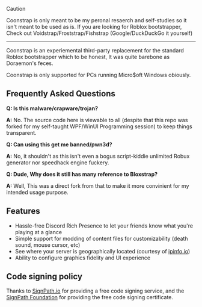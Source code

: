 > [!CAUTION]
> Coonstrap is only meant to be my peronal resaerch and self-studies so it isn't meant to be used as is. If you are looking for Roblox bootstrapper, Check out Voidstrap/Froststrap/Fishstrap (Google/DuckDuckGo it yourself)
<!--
<p align="center">
    <img src="https://github.com/bloxstraplabs/bloxstrap/raw/main/Images/Bloxstrap.png" width="380">
</p>
-->
----

Coonstrap is an experiemental third-party replacement for the standard Roblox bootstrapper which to be honest, It was quite barebone as Doraemon's feces.

Coonstrap is only supported for PCs running Micro$oft Windows obiously.

## Frequently Asked Questions

**Q: Is this malware/crapware/trojan?**

**A:** No. The source code here is viewable to all (despite that this repo was forked for my self-taught WPF/WinUI Programming session) to keep things transparent.

**Q: Can using this get me banned/pwn3d?**

**A:** No, it shouldn't as this isn't even a bogus script-kiddie unlimited Robux generator nor speedhack engine fuckery.

**Q: Dude, Why does it still has many reference to Bloxstrap?**

**A:** Well, This was a direct fork from that to make it more convinient for my intended usage purpose.

## Features

- Hassle-free Discord Rich Presence to let your friends know what you're playing at a glance
- Simple support for modding of content files for customizability (death sound, mouse cursor, etc)
- See where your server is geographically located (courtesy of [ipinfo.io](https://ipinfo.io))
- Ability to configure graphics fidelity and UI experience

## Code signing policy

Thanks to [SignPath.io](https://signpath.io/) for providing a free code signing service, and the [SignPath Foundation](https://signpath.org/) for providing the free code signing certificate.
